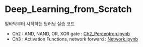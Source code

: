# Deep_Learning_from_Scratch
밑바닥부터 시작하는 딥러닝 실습 코드

- Ch2 : AND, NAND, OR, XOR gate : [Ch2_Perceptron.ipynb](https://github.com/J-TKim/Deep_Learning_from_Scratch/blob/main/Ch2/Ch2_Perceptron.ipynb) 
- Ch3 : Activation Functions, network forward : [Network.ipynb](https://github.com/J-TKim/Deep_Learning_from_Scratch/blob/main/Ch3/Network.ipynb)
